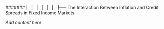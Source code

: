 ####### |   |   |   |   |   |   ├── The Interaction Between Inflation and Credit Spreads in Fixed Income Markets

*Add content here*